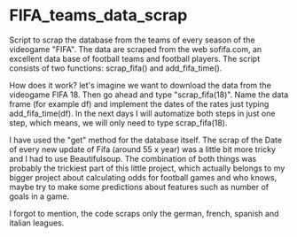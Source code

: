 # FIFA_teams_data_scrap
Script to scrap the database from the teams of every season of the videogame "FIFA". The data are scraped from the web sofifa.com, an excellent data base of 
football teams and football players. The script consists of two functions: scrap_fifa() and add_fifa_time().

How does it work? let's imagine we want to download the data from the videogame FIFA 18. Then go ahead and type "scrap_fifa(18)". Name the data frame (for example 
df) and implement the dates of the rates just typing add_fifa_time(df). In the next days I will automatize both steps in just one step, which means, we will only
need to type scrap_fifa(18).

I have used the "get" method for the database itself. The scrap of the Date of every new update of Fifa (around 55 x year) was a little bit more tricky and 
I had to use Beautifulsoup. The combination of both things was probably the trickiest part of this little project, which actually belongs to my bigger project 
about calculating odds for football games and who knows, maybe try to make some predictions about features such as number of goals in a game.

I forgot to mention, the code scraps only the german, french, spanish and italian leagues.


